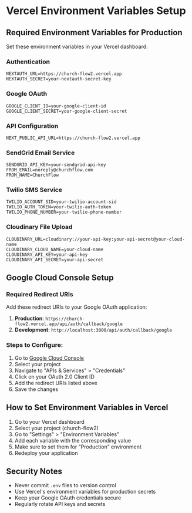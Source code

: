 # Vercel Environment Variables Setup

## Required Environment Variables for Production

Set these environment variables in your Vercel dashboard:

### Authentication
```
NEXTAUTH_URL=https://church-flow2.vercel.app
NEXTAUTH_SECRET=your-nextauth-secret-key
```

### Google OAuth
```
GOOGLE_CLIENT_ID=your-google-client-id
GOOGLE_CLIENT_SECRET=your-google-client-secret
```

### API Configuration
```
NEXT_PUBLIC_API_URL=https://church-flow2.vercel.app
```

### SendGrid Email Service
```
SENDGRID_API_KEY=your-sendgrid-api-key
FROM_EMAIL=noreply@churchflow.com
FROM_NAME=ChurchFlow
```

### Twilio SMS Service
```
TWILIO_ACCOUNT_SID=your-twilio-account-sid
TWILIO_AUTH_TOKEN=your-twilio-auth-token
TWILIO_PHONE_NUMBER=your-twilio-phone-number
```

### Cloudinary File Upload
```
CLOUDINARY_URL=cloudinary://your-api-key:your-api-secret@your-cloud-name
CLOUDINARY_CLOUD_NAME=your-cloud-name
CLOUDINARY_API_KEY=your-api-key
CLOUDINARY_API_SECRET=your-api-secret
```

## Google Cloud Console Setup

### Required Redirect URIs
Add these redirect URIs to your Google OAuth application:

1. **Production**: `https://church-flow2.vercel.app/api/auth/callback/google`
2. **Development**: `http://localhost:3000/api/auth/callback/google`

### Steps to Configure:
1. Go to [Google Cloud Console](https://console.cloud.google.com/)
2. Select your project
3. Navigate to "APIs & Services" > "Credentials"
4. Click on your OAuth 2.0 Client ID
5. Add the redirect URIs listed above
6. Save the changes

## How to Set Environment Variables in Vercel

1. Go to your Vercel dashboard
2. Select your project (church-flow2)
3. Go to "Settings" > "Environment Variables"
4. Add each variable with the corresponding value
5. Make sure to set them for "Production" environment
6. Redeploy your application

## Security Notes

- Never commit `.env` files to version control
- Use Vercel's environment variables for production secrets
- Keep your Google OAuth credentials secure
- Regularly rotate API keys and secrets
